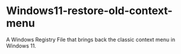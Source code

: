# Windows11-restore-old-context-menu
A Windows Registry File that brings back the classic context menu in Windows 11.
